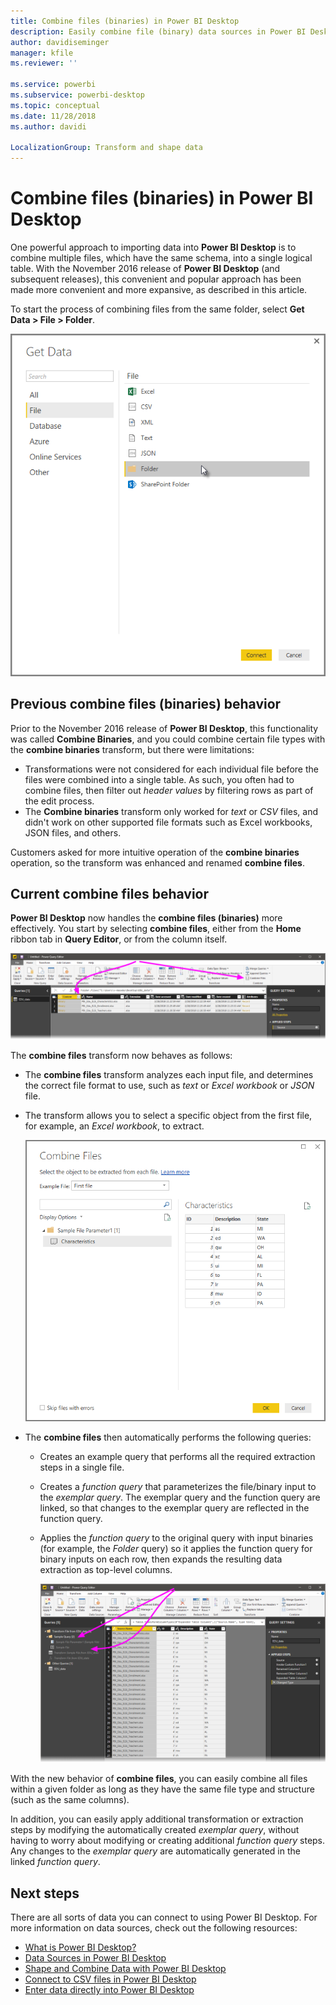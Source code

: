 ```yaml
---
title: Combine files (binaries) in Power BI Desktop
description: Easily combine file (binary) data sources in Power BI Desktop
author: davidiseminger
manager: kfile
ms.reviewer: ''

ms.service: powerbi
ms.subservice: powerbi-desktop
ms.topic: conceptual
ms.date: 11/28/2018
ms.author: davidi

LocalizationGroup: Transform and shape data
---
```

# Combine files (binaries) in Power BI Desktop
One powerful approach to importing data into **Power BI Desktop** is to combine multiple files, which have the same schema, into a single logical table. With the November 2016 release of **Power BI Desktop** (and subsequent releases), this convenient and popular approach has been made more convenient and more expansive, as described in this article.

To start the process of combining files from the same folder, select **Get Data > File > Folder**.

![](media/desktop-combine-binaries/combine-binaries_1.png)

## Previous combine files (binaries) behavior
Prior to the November 2016 release of **Power BI Desktop**, this functionality was called **Combine Binaries**, and you could combine certain file types with the **combine binaries** transform, but there were limitations:

* Transformations were not considered for each individual file before the files were combined into a single table. As such, you often had to combine files, then filter out *header values* by filtering rows as part of the edit process.
* The **Combine binaries** transform only worked for *text* or *CSV* files, and didn't work on other supported file formats such as Excel workbooks, JSON files, and others.

Customers asked for more intuitive operation of the **combine binaries** operation, so the transform was enhanced and renamed **combine files**.

## Current combine files behavior
**Power BI Desktop** now handles the **combine files (binaries)** more effectively. You start by selecting **combine files**, either from the **Home** ribbon tab in **Query Editor**, or from the column itself.

![](media/desktop-combine-binaries/combine-binaries_2a.png)

The **combine files** transform now behaves as follows:

* The **combine files** transform analyzes each input file, and determines the correct file format to use, such as *text* or *Excel workbook* or *JSON* file.
* The transform allows you to select a specific object from the first file, for example, an *Excel workbook*, to extract.
  
  ![](media/desktop-combine-binaries/combine-binaries_3.png)
* The **combine files** then automatically performs the following queries:
  
  * Creates an example query that performs all the required extraction steps in a single file.
  * Creates a *function query* that parameterizes the file/binary input to the *exemplar query*. The exemplar query and the function query are linked, so that changes to the exemplar query are reflected in the function query.
  * Applies the *function query* to the original query with input binaries (for example, the *Folder* query) so it applies the function query for binary inputs on each row, then expands the resulting data extraction as top-level columns.
    
    ![](media/desktop-combine-binaries/combine-binaries_4.png)

With the new behavior of **combine files**, you can easily combine all files within a given folder as long as they have the same file type and structure (such as the same columns).

In addition, you can easily apply additional transformation or extraction steps by modifying the automatically created *exemplar query*, without having to worry about modifying or creating additional *function query* steps. Any changes to the *exemplar query* are automatically generated in the linked *function query*.

## Next steps
There are all sorts of data you can connect to using Power BI Desktop. For more information on data sources, check out the following resources:

* [What is Power BI Desktop?](desktop-what-is-desktop.md)
* [Data Sources in Power BI Desktop](desktop-data-sources.md)
* [Shape and Combine Data with Power BI Desktop](desktop-shape-and-combine-data.md)
* [Connect to CSV files in Power BI Desktop](desktop-connect-csv.md)   
* [Enter data directly into Power BI Desktop](desktop-enter-data-directly-into-desktop.md)   

